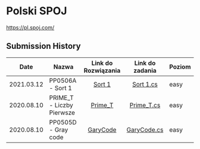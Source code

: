 Polski SPOJ
=================
https://pl.spoj.com/

Submission History
------------------
|Date|Nazwa              | Link do Rozwiązania                          | Link do zadania                                    | Poziom         |
|-------|-----------------|:--------------------------------------------:|:--------------------------------------------------:|--------------|
|2021.03.12|PP0506A - Sort 1   | [Sort 1](https://www.spoj.com/problems/TEST/)|[Sort 1.cs](https://github.com/Seqiiu/Spoj/blob/main/easy/PP0506A%20-%20Sort%201/Program.cs)|easy |
|2020.08.10|PRIME_T - Liczby Pierwsze  | [Prime_T](https://pl.spoj.com/problems/PRIME_T/)| [Prime_T.cs](https://github.com/Seqiiu/Spoj/blob/main/easy/Prime_T/Program.cs)| easy   |
|2020.08.10|PP0505D - Gray code  | [GaryCode](https://pl.spoj.com/problems/PP0505D/)| [GaryCode.cs](https://github.com/Seqiiu/Spoj/blob/main/medium/Garycode.cs)| easy   |
